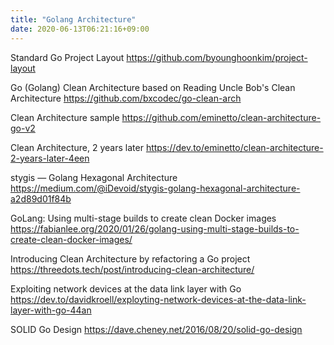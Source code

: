 ```yaml
---
title: "Golang Architecture"
date: 2020-06-13T06:21:16+09:00
---
```


Standard Go Project Layout
 https://github.com/byounghoonkim/project-layout

Go (Golang) Clean Architecture based on Reading Uncle Bob's Clean Architecture
 https://github.com/bxcodec/go-clean-arch

Clean Architecture sample
 https://github.com/eminetto/clean-architecture-go-v2

Clean Architecture, 2 years later
 https://dev.to/eminetto/clean-architecture-2-years-later-4een

stygis — Golang Hexagonal Architecture
 https://medium.com/@iDevoid/stygis-golang-hexagonal-architecture-a2d89d01f84b

GoLang: Using multi-stage builds to create clean Docker images
 https://fabianlee.org/2020/01/26/golang-using-multi-stage-builds-to-create-clean-docker-images/

Introducing Clean Architecture by refactoring a Go project
 https://threedots.tech/post/introducing-clean-architecture/

Exploiting network devices at the data link layer with Go
 https://dev.to/davidkroell/exployting-network-devices-at-the-data-link-layer-with-go-44an
 
SOLID Go Design
 https://dave.cheney.net/2016/08/20/solid-go-design